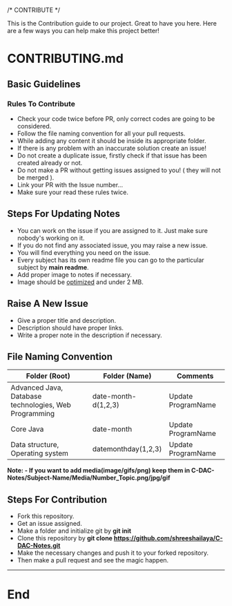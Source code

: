/* CONTRIBUTE */

This is the Contribution guide to our project. Great to have you here. Here are a few ways you can help make this project better!

# CONTRIBUTING.md

## Basic Guidelines
### Rules To Contribute


- Check your code twice before PR, only correct codes are going to be considered.
- Follow the file naming convention for all your pull requests.
- While adding any content it should be inside its appropriate folder.
- If there is any problem with an inaccurate solution create an issue!
- Do not create a duplicate issue, firstly check if that issue has been created already or not.
- Do not make a PR without getting issues assigned to you! ( they will not be merged ).
- Link your PR with the Issue number...
- Make sure your read these rules twice.


##  Steps For Updating Notes
- You can work on the issue if you are assigned to it. Just make sure nobody's working on it.
- If you do not find any associated issue, you may raise a new issue.
- You will find everything you need on the issue.
- Every subject has its own readme file you can go to the particular subject by **main readme**.
- Add proper image to notes if necessary.
- Image should be [optimized](http://imagecompressor.com/ "optimized") and under 2 MB.

## Raise A New Issue
- Give a proper title and description.
- Description should have proper links.
- Write a proper note in the description if necessary.

## File Naming Convention

| Folder (Root)  | Folder (Name) | Comments  |
| --- | --- | --- |
| Advanced Java, Database technologies, Web Programming  | date-month-d(1,2,3) | Update ProgramName  |
| Core Java  | date-month  | Update ProgramName  |
| Data structure, Operating system  | datemonthday(1,2,3)  | Update ProgramName  |

**Note: - If you want to add media(image/gifs/png) keep them in C-DAC-Notes/Subject-Name/Media/Number_Topic.png/jpg/gif**



## Steps For Contribution
- Fork this repository.
- Get an issue assigned.
- Make a folder and initialize git by **git init**
- Clone this repository by <b> git clone https://github.com/shreeshailaya/C-DAC-Notes.git </b>
- Make the necessary changes and push it to your forked repository.
- Then make a pull request and see the magic happen.


---

# End

